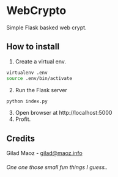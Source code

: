# WebCrypto
Simple Flask basked web crypt.

## How to install ##
1. Create a virtual env.
```bash
virtualenv .env
source .env/bin/activate
```

2. Run the Flask server
```bash
python index.py
```

3. Open browser at http://localhost:5000
4. Profit.

## Credits
Gilad Maoz - gilad@maoz.info
###### One one those small fun things I guess.. ######